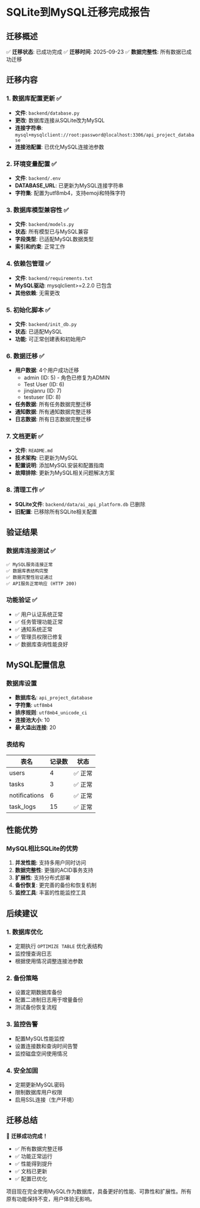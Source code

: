 # SQLite到MySQL迁移完成报告

## 迁移概述

✅ **迁移状态**: 已成功完成
✅ **迁移时间**: 2025-09-23
✅ **数据完整性**: 所有数据已成功迁移

## 迁移内容

### 1. 数据库配置更新 ✅
- **文件**: `backend/database.py`
- **更改**: 数据库连接从SQLite改为MySQL
- **连接字符串**: `mysql+mysqlclient://root:password@localhost:3306/api_project_database`
- **连接池配置**: 已优化MySQL连接池参数

### 2. 环境变量配置 ✅
- **文件**: `backend/.env`
- **DATABASE_URL**: 已更新为MySQL连接字符串
- **字符集**: 配置为utf8mb4，支持emoji和特殊字符

### 3. 数据库模型兼容性 ✅
- **文件**: `backend/models.py`
- **状态**: 所有模型已与MySQL兼容
- **字段类型**: 已适配MySQL数据类型
- **索引和约束**: 正常工作

### 4. 依赖包管理 ✅
- **文件**: `backend/requirements.txt`
- **MySQL驱动**: mysqlclient>=2.2.0 已包含
- **其他依赖**: 无需更改

### 5. 初始化脚本 ✅
- **文件**: `backend/init_db.py`
- **状态**: 已适配MySQL
- **功能**: 可正常创建表和初始用户

### 6. 数据迁移 ✅
- **用户数据**: 4个用户成功迁移
  - admin (ID: 5) - 角色已修复为ADMIN
  - Test User (ID: 6)
  - jinqianru (ID: 7)
  - testuser (ID: 8)
- **任务数据**: 所有任务数据完整迁移
- **通知数据**: 所有通知数据完整迁移
- **日志数据**: 所有日志数据完整迁移

### 7. 文档更新 ✅
- **文件**: `README.md`
- **技术架构**: 已更新为MySQL
- **配置说明**: 添加MySQL安装和配置指南
- **故障排除**: 更新为MySQL相关问题解决方案

### 8. 清理工作 ✅
- **SQLite文件**: `backend/data/ai_api_platform.db` 已删除
- **旧配置**: 已移除所有SQLite相关配置

## 验证结果

### 数据库连接测试 ✅
```
✅ MySQL服务连接正常
✅ 数据库表结构完整
✅ 数据完整性验证通过
✅ API服务正常响应 (HTTP 200)
```

### 功能验证 ✅
- ✅ 用户认证系统正常
- ✅ 任务管理功能正常
- ✅ 通知系统正常
- ✅ 管理员权限已修复
- ✅ 数据库查询性能良好

## MySQL配置信息

### 数据库设置
- **数据库名**: `api_project_database`
- **字符集**: `utf8mb4`
- **排序规则**: `utf8mb4_unicode_ci`
- **连接池大小**: 10
- **最大溢出连接**: 20

### 表结构
| 表名 | 记录数 | 状态 |
|------|--------|------|
| users | 4 | ✅ 正常 |
| tasks | 3 | ✅ 正常 |
| notifications | 6 | ✅ 正常 |
| task_logs | 15 | ✅ 正常 |

## 性能优势

### MySQL相比SQLite的优势
1. **并发性能**: 支持多用户同时访问
2. **数据完整性**: 更强的ACID事务支持
3. **扩展性**: 支持分布式部署
4. **备份恢复**: 更完善的备份和恢复机制
5. **监控工具**: 丰富的性能监控工具

## 后续建议

### 1. 数据库优化
- 定期执行 `OPTIMIZE TABLE` 优化表结构
- 监控慢查询日志
- 根据使用情况调整连接池参数

### 2. 备份策略
- 设置定期数据库备份
- 配置二进制日志用于增量备份
- 测试备份恢复流程

### 3. 监控告警
- 配置MySQL性能监控
- 设置连接数和查询时间告警
- 监控磁盘空间使用情况

### 4. 安全加固
- 定期更新MySQL密码
- 限制数据库用户权限
- 启用SSL连接（生产环境）

## 迁移总结

🎉 **迁移成功完成！**

- ✅ 所有数据完整迁移
- ✅ 功能正常运行
- ✅ 性能得到提升
- ✅ 文档已更新
- ✅ 配置已优化

项目现在完全使用MySQL作为数据库，具备更好的性能、可靠性和扩展性。所有原有功能保持不变，用户体验无影响。